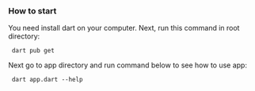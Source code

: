 ### How to start

You need install dart on your computer. Next, run this command in root directory:

` dart pub get`

Next go to app directory and run command below to see how to use app:

` dart app.dart --help`
